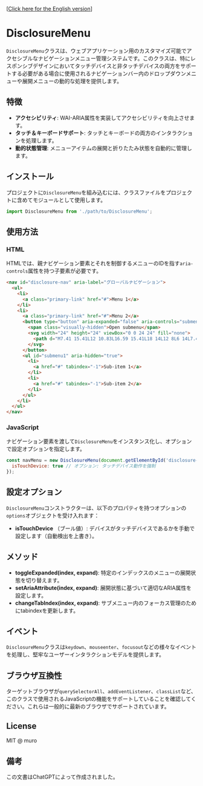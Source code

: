 [[Click here for the English version](README.md)]

# DisclosureMenu
`DisclosureMenu`クラスは、ウェブアプリケーション用のカスタマイズ可能でアクセシブルなナビゲーションメニュー管理システムです。このクラスは、特にレスポンシブデザインにおいてタッチデバイスと非タッチデバイスの両方をサポートする必要がある場合に使用されるナビゲーションバー内のドロップダウンメニューや展開メニューの動的な処理を提供します。

## 特徴
- **アクセシビリティ**: WAI-ARIA属性を実装してアクセシビリティを向上させます。
- **タッチ＆キーボードサポート**: タッチとキーボードの両方のインタラクションを処理します。
- **動的状態管理**: メニューアイテムの展開と折りたたみ状態を自動的に管理します。

## インストール
プロジェクトに`DisclosureMenu`を組み込むには、クラスファイルをプロジェクトに含めてモジュールとして使用します。

```javascript
import DisclosureMenu from './path/to/DisclosureMenu';
```

## 使用方法

### HTML
HTMLでは、親ナビゲーション要素とそれを制御するメニューのIDを指す`aria-controls`属性を持つ子要素が必要です。

```html
<nav id="disclosure-nav" aria-label="グローバルナビゲーション">
  <ul>
    <li>
      <a class="primary-link" href="#">Menu 1</a>
    </li>
    <li>
      <a class="primary-link" href="#">Menu 2</a>
      <button type="button" aria-expanded="false" aria-controls="submenu1">
        <span class="visually-hidden">Open submenu</span>
        <svg width="24" height="24" viewBox="0 0 24 24" fill="none">
          <path d="M7.41 15.41L12 10.83L16.59 15.41L18 14L12 8L6 14L7.41 15.41Z" fill="black" />
        </svg>
      </button>
      <ul id="submenu1" aria-hidden="true">
        <li>
          <a href="#" tabindex="-1">Sub-item 1</a>
        </li>
        <li>
          <a href="#" tabindex="-1">Sub-item 2</a>
        </li>
      </ul>
    </li>
  </ul>
</nav>
```

### JavaScript
ナビゲーション要素を渡して`DisclosureMenu`をインスタンス化し、オプションで設定オプションを指定します。

```javascript
const navMenu = new DisclosureMenu(document.getElementById('disclosure-nav'), {
  isTouchDevice: true // オプション: タッチデバイス動作を強制
});
```

## 設定オプション
`DisclosureMenu`コンストラクターは、以下のプロパティを持つオプションの`options`オブジェクトを受け入れます：

- **isTouchDevice** （ブール値）: デバイスがタッチデバイスであるかを手動で設定します（自動検出を上書き）。

## メソッド
- **toggleExpanded(index, expand)**: 特定のインデックスのメニューの展開状態を切り替えます。
- **setAriaAttribute(index, expand)**: 展開状態に基づいて適切なARIA属性を設定します。
- **changeTabIndex(index, expand)**: サブメニュー内のフォーカス管理のためにtabindexを更新します。

## イベント
`DisclosureMenu`クラスは`keydown`、`mouseenter`、`focusout`などの様々なイベントを処理し、堅牢なユーザーインタラクションモデルを提供します。

## ブラウザ互換性
ターゲットブラウザが`querySelectorAll`、`addEventListener`、`classList`など、このクラスで使用されるJavaScriptの機能をサポートしていることを確認してください。これらは一般的に最新のブラウザでサポートされています。

## License

MIT @ muro

## 備考
この文書はChatGPTによって作成されました。